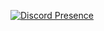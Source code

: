 [![Discord Presence](https://lanyard-profile-readme.vercel.app/api/562855334931202051?theme=dark&bg=06154a&animated=true&hideDiscrim=false&borderRadius=20px)](https://discord.com/users/562855334931202051)
